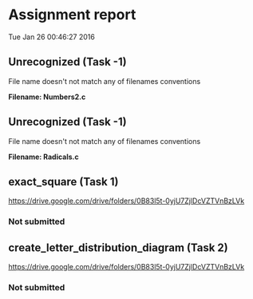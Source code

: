 # Assignment report
Tue Jan 26 00:46:27 2016
## Unrecognized (Task -1)
File name doesn't not match any of filenames conventions

**Filename: Numbers2.c**
## Unrecognized (Task -1)
File name doesn't not match any of filenames conventions

**Filename: Radicals.c**
## exact_square (Task 1)
https://drive.google.com/drive/folders/0B83l5t-0yjU7ZjlDcVZTVnBzLVk

### Not submitted
## create_letter_distribution_diagram (Task 2)
https://drive.google.com/drive/folders/0B83l5t-0yjU7ZjlDcVZTVnBzLVk

### Not submitted
